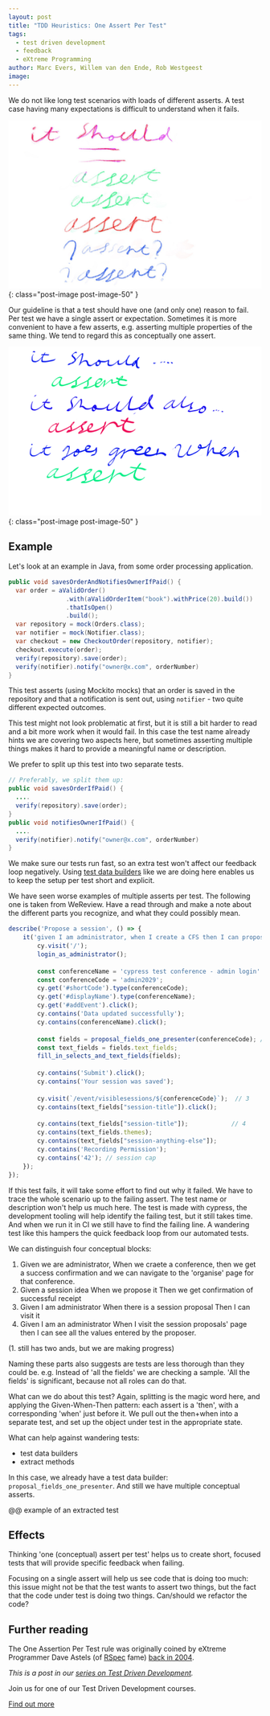 ```yaml
---
layout: post
title: "TDD Heuristics: One Assert Per Test"
tags:
  - test driven development
  - feedback
  - eXtreme Programming
author: Marc Evers, Willem van den Ende, Rob Westgeest
image: 
---
```


We do not like long test scenarios with loads of different asserts. 
A test case having many expectations is difficult to understand when it fails.

![assertsMany.jpg](/attachments/blogposts/2021/tdd/assertsMany.jpg)
{: class="post-image post-image-50" }

Our guideline is that a test should have one (and only one) reason to fail. Per
test we have a single assert or expectation. Sometimes it is more convenient to
have a few asserts, e.g. asserting multiple properties of the same thing. We
tend to regard this as conceptually one assert.

![oneassert.png](/attachments/blogposts/2021/tdd/oneassert.png)
{: class="post-image post-image-50" }

## Example 

Let's look at an example in Java, from some order processing application.

```java
public void savesOrderAndNotifiesOwnerIfPaid() {
  var order = aValidOrder()
                .with(aValidOrderItem("book").withPrice(20).build())
                .thatIsOpen()
                .build();
  var repository = mock(Orders.class);
  var notifier = mock(Notifier.class);
  var checkout = new CheckoutOrder(repository, notifier);
  checkout.execute(order);
  verify(repository).save(order);
  verify(notifier).notify("owner@x.com", orderNumber)
}
```

This test asserts (using Mockito mocks) that an order is saved in the repository
and that a notification is sent out, using `notifier` - two quite different
expected outcomes.

This test might not look problematic at first, but it is still a bit harder to
read and a bit more work when it would fail. In this case the test name already
hints we are covering two aspects here, but sometimes asserting multiple things
makes it hard to provide a meaningful name or description.

We prefer to split up this test into two separate tests.

```java
// Preferably, we split them up:
public void savesOrderIfPaid() {
  ....
  verify(repository).save(order);
}
public void notifiesOwnerIfPaid() {
  ....
  verify(notifier).notify("owner@x.com", orderNumber)
}
```

We make sure our tests run fast, so an extra test won't affect our feedback loop
negatively. Using [test data builders]() like we are doing here enables us to
keep the setup per test short and explicit.

We have seen worse examples of multiple asserts per test. The following one is taken from WeReview. 
Have a read through and make a note about the different parts you recognize, and what they could possibly mean.


``` javascript
describe('Propose a session', () => {
    it('given I am administrator, when I create a CFS then I can propose a session, and I can see the submitted session', () => {
        cy.visit('/');
        login_as_administrator();

        const conferenceName = 'cypress test conference - admin login' // 1
        const conferenceCode = 'admin2029';
        cy.get('#shortCode').type(conferenceCode);
        cy.get('#displayName').type(conferenceName);
        cy.get('#addEvent').click();
        cy.contains('Data updated successfully');
        cy.contains(conferenceName).click();

        const fields = proposal_fields_one_presenter(conferenceCode); // 2
        const text_fields = fields.text_fields;
        fill_in_selects_and_text_fields(fields);
  
        cy.contains('Submit').click();
        cy.contains('Your session was saved');

        cy.visit(`/event/visiblesessions/${conferenceCode}`);  // 3
        cy.contains(text_fields["session-title"]).click();

        cy.contains(text_fields["session-title"]);            // 4
        cy.contains(text_fields.themes);
        cy.contains(text_fields["session-anything-else"]);
        cy.contains('Recording Permission');
        cy.contains('42'); // session cap
    });
});
```

If this test fails, it will take some effort to find out why it failed. We have
to trace the whole scenario up to the failing assert. The test name or
description won't help us much here. The test is made with cypress, the
development tooling will help identify the failing test, but it still takes
time. And when we run it in CI we still have to find the failing line. A
wandering test like this hampers the quick feedback loop from our automated
tests.

We can distinguish four conceptual blocks:

1. Given we are administrator, When we craete a conference, then we get a success confirmation and we can navigate to the 'organise' page for that conference.
2. Given a session idea  When we propose it Then we get confirmation of successful receipt
3. Given I am administrator When there is a session proposal Then I can visit it
4. Given I am an administrator When I visit the session proposals' page then I can see all the values entered by the proposer.

(1. still has two ands, but we are making progress)

Naming these parts also suggests are tests are less thorough than they could be. e.g. Instead of 'all the fields' we are checking a sample. 'All the fields' is significant, because not all roles can do that.
 
What can we do about this test? Again, splitting is the magic word here, and
applying the Given-When-Then pattern: each assert is a 'then', with a
corresponding 'when' just before it. We pull out the then+when into a separate
test, and set up the object under test in the appropriate state. 

What can help against wandering tests:

- test data builders
- extract methods

In this case, we already have a test data builder: `proposal_fields_one_presenter`. And still we have multiple conceptual asserts.

@@ example of an extracted test

## Effects

Thinking 'one (conceptual) assert per test' helps us to create short, focused tests that will provide specific feedback when failing.

Focusing on a single assert will help us see code that is doing too much: this
issue might not be that the test wants to assert two things, but the fact that
the code under test is doing two things. Can/should we refactor the code?

## Further reading

The One Assertion Per Test rule was originally coined by eXtreme Programmer Dave Astels (of [RSpec](https://rspec.info/) fame) [back in 2004](https://www.artima.com/weblogs/viewpost.jsp?thread=35578).


_This is a post in our [series on Test Driven Development](/blog-by-tag#tag-test-driven-development)._

<aside>
  <p>Join us for one of our Test Driven Development courses. 
  </p>
  <p><div>
    <a href="/training/test-driven-development">Find out more</a>
  </div></p>
</aside>
